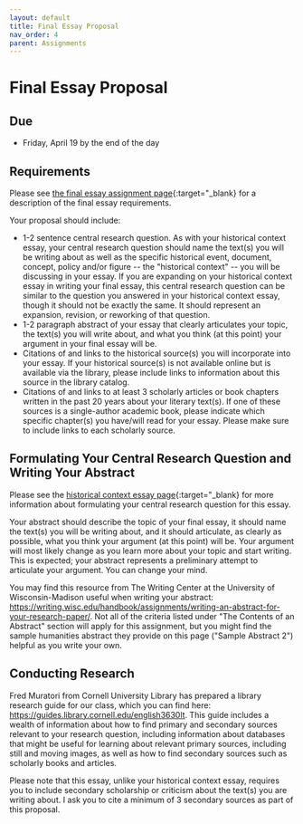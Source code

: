 ```yaml
---
layout: default
title: Final Essay Proposal
nav_order: 4
parent: Assignments
---
```

# Final Essay Proposal
## Due
- Friday, April 19 by the end of the day

## Requirements
Please see [the final essay assignment page](https://lindsaythomas.net/engl3630s24/assignments/final-essay.html){:target="_blank} for a description of the final essay requirements.

Your proposal should include:
- 1-2 sentence central research question. As with your historical context essay, your central research question should name the text(s) you will be writing about as well as the specific historical event, document, concept, policy and/or figure -- the "historical context" -- you will be discussing in your essay. If you are expanding on your historical context essay in writing your final essay, this central research question can be similar to the question you answered in your historical context essay, though it should not be exactly the same. It should represent an expansion, revision, or reworking of that question.
- 1-2 paragraph abstract of your essay that clearly articulates your topic, the text(s) you will write about, and what you think (at this point) your argument in your final essay will be.
- Citations of and links to the historical source(s) you will incorporate into your essay. If your historical source(s) is not available online but is available via the library, please include links to information about this source in the library catalog.
- Citations of and links to at least 3 scholarly articles or book chapters written in the past 20 years about your literary text(s). If one of these sources is a single-author academic book, please indicate which specific chapter(s) you have/will read for your essay. Please make sure to include links to each scholarly source.

## Formulating Your Central Research Question and Writing Your Abstract
Please see the [historical context essay page](https://lindsaythomas.net/engl3630s24/assignments/historical-context.html#formulating-your-central-research-question){:target="_blank} for more information about formulating your central research question for this essay.

Your abstract should describe the topic of your final essay, it should name the text(s) you will be writing about, and it should articulate, as clearly as possible, what you think your argument (at this point) will be. Your argument will most likely change as you learn more about your topic and start writing. This is expected; your abstract represents a preliminary attempt to articulate your argument. You can change your mind.

You may find this resource from The Writing Center at the University of Wisconsin-Madison useful when writing your abstract: <https://writing.wisc.edu/handbook/assignments/writing-an-abstract-for-your-research-paper/>. Not all of the criteria listed under "The Contents of an Abstract" section will apply for this assignment, but you might find the sample humanities abstract they provide on this page ("Sample Abstract 2") helpful as you write your own.

## Conducting Research
Fred Muratori from Cornell University Library has prepared a library research guide for our class, which you can find here: <https://guides.library.cornell.edu/english3630lt>. This guide includes a wealth of information about how to find primary and secondary sources relevant to your research question, including information about databases that might be useful for learning about relevant primary sources, including still and moving images, as well as how to find secondary sources such as scholarly books and articles.

Please note that this essay, unlike your historical context essay, requires you to include secondary scholarship or criticism about the text(s) you are writing about. I ask you to cite a minimum of 3 secondary sources as part of this proposal. 
